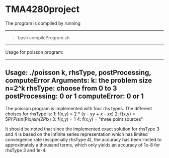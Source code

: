 # TMA4280project
The program is compiled by running

----------------------------------------------------------------------------
> bash compileProgram.sh
----------------------------------------------------------------------------

Usage for poisson program:

----------------------------------------------------------------------------
Usage:
  ./poisson k, rhsType, postProcessing, computeError
Arguments:
  k: the problem size n=2^k
  rhsType: choose from 0 to 3
  postProcessing: 0 or 1
  computeError: 0 or 1
---------------------------------------------------------------------------

The poisson program is implemented with four rhs types. The different choises
for rhsType is:
	1: f(x,y) = 2 * (y - y*y + x - x*x)
	2: f(x,y) = 5*PI'PI*sin(PI*x)*sin(2*PI*x)
	3: f(x,y) = 1
	4: f(x,y) = "three point sources"

It should be noted that since the implemented exact solution for rhsType 3 and 4
is based on the infinite series representation which has limited convergence
rate (escpecially rhsType 4), the accuracy has been limited to approximately a
thousand terms, which only yields an accuracy of 1e-8 for rhsType 3 and 1e-4.


